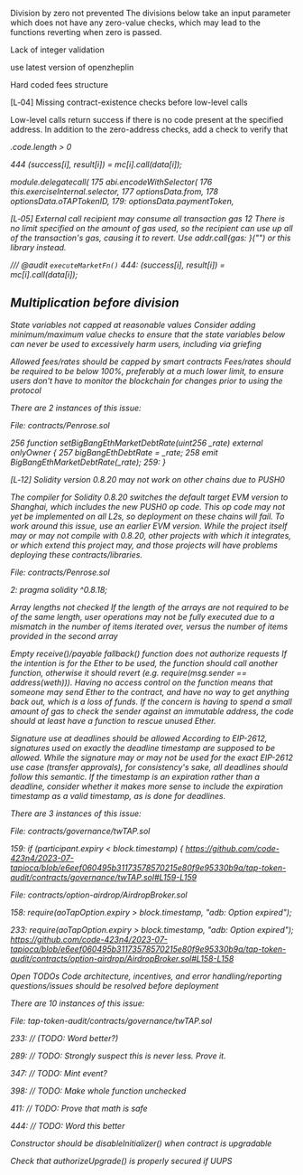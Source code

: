 
Division by zero not prevented
The divisions below take an input parameter which does not have any zero-value checks, which may lead to the functions reverting when zero is passed.

Lack of integer validation 

use latest version of openzheplin 

Hard coded fees structure 

[L‑04]	Missing contract-existence checks before low-level calls

Low-level calls return success if there is no code present at the specified address. In addition to the zero-address checks, add a check to verify that <address>.code.length > 0

444              (success[i], result[i]) = mc[i].call(data[i]);

module.delegatecall(
175              abi.encodeWithSelector(
176                  this.exerciseInternal.selector,
177                  optionsData.from,
178                  optionsData.oTAPTokenID,
179:                 optionsData.paymentToken,

[L‑05]	External call recipient may consume all transaction gas	12
There is no limit specified on the amount of gas used, so the recipient can use up all of the transaction's gas, causing it to revert. Use addr.call{gas: <amount>}("") or this library instead.

/// @audit `executeMarketFn()`
444:             (success[i], result[i]) = mc[i].call(data[i]);

## Multiplication before division

State variables not capped at reasonable values
Consider adding minimum/maximum value checks to ensure that the state variables below can never be used to excessively harm users, including via griefing

Allowed fees/rates should be capped by smart contracts
Fees/rates should be required to be below 100%, preferably at a much lower limit, to ensure users don't have to monitor the blockchain for changes prior to using the protocol

There are 2 instances of this issue:

File: contracts/Penrose.sol

256      function setBigBangEthMarketDebtRate(uint256 _rate) external onlyOwner {
257          bigBangEthDebtRate = _rate;
258          emit BigBangEthMarketDebtRate(_rate);
259:     }

[L‑12] Solidity version 0.8.20 may not work on other chains due to PUSH0

The compiler for Solidity 0.8.20 switches the default target EVM version to Shanghai, which includes the new PUSH0 op code. This op code may not yet be implemented on all L2s, so deployment on these chains will fail. To work around this issue, use an earlier EVM version. While the project itself may or may not compile with 0.8.20, other projects with which it integrates, or which extend this project may, and those projects will have problems deploying these contracts/libraries.

File: contracts/Penrose.sol

2:   pragma solidity ^0.8.18;

Array lengths not checked
If the length of the arrays are not required to be of the same length, user operations may not be fully executed due to a mismatch in the number of items iterated over, versus the number of items provided in the second array

Empty receive()/payable fallback() function does not authorize requests
If the intention is for the Ether to be used, the function should call another function, otherwise it should revert (e.g. require(msg.sender == address(weth))). Having no access control on the function means that someone may send Ether to the contract, and have no way to get anything back out, which is a loss of funds. If the concern is having to spend a small amount of gas to check the sender against an immutable address, the code should at least have a function to rescue unused Ether.

Signature use at deadlines should be allowed
According to EIP-2612, signatures used on exactly the deadline timestamp are supposed to be allowed. While the signature may or may not be used for the exact EIP-2612 use case (transfer approvals), for consistency's sake, all deadlines should follow this semantic. If the timestamp is an expiration rather than a deadline, consider whether it makes more sense to include the expiration timestamp as a valid timestamp, as is done for deadlines.

There are 3 instances of this issue:

File: contracts/governance/twTAP.sol

159:         if (participant.expiry < block.timestamp) {
https://github.com/code-423n4/2023-07-tapioca/blob/e6eef060495b31173578570215e80f9e95330b9a/tap-token-audit/contracts/governance/twTAP.sol#L159-L159

File: contracts/option-airdrop/AirdropBroker.sol

158:         require(aoTapOption.expiry > block.timestamp, "adb: Option expired");

233:         require(aoTapOption.expiry > block.timestamp, "adb: Option expired");
https://github.com/code-423n4/2023-07-tapioca/blob/e6eef060495b31173578570215e80f9e95330b9a/tap-token-audit/contracts/option-airdrop/AirdropBroker.sol#L158-L158

Open TODOs
Code architecture, incentives, and error handling/reporting questions/issues should be resolved before deployment

There are 10 instances of this issue:

File: tap-token-audit/contracts/governance/twTAP.sol

233:              //    (TODO: Word better?)

289:                  // TODO: Strongly suspect this is never less. Prove it.

347:          // TODO: Mint event?

398:          // TODO: Make whole function unchecked

411:              // TODO: Prove that math is safe

444:          // TODO: Word this better

Constructor should be disableInitializer() when contract is upgradable 

Check that authorizeUpgrade() is properly secured if UUPS







